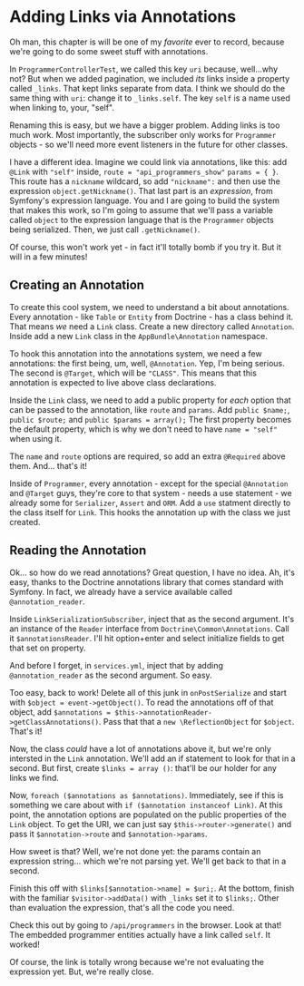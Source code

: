 # Adding Links via Annotations

Oh man, this chapter is will be one of my *favorite* ever to record, because we're
going to do some sweet stuff with annotations.

In `ProgrammerControllerTest`, we called this key `uri` because, well...why not?
But when we added pagination, we included *its* links inside a property called `_links`.
That kept links separate from data. I think we should do the same thing with `uri`:
change it to `_links.self`. The key `self` is a name used when linking to, your, "self".

Renaming this is easy, but we have a bigger problem. Adding links is too much work.
Most importantly, the subscriber only works for `Programmer` objects - so we'll need
more event listeners in the future for other classes.

I have a different idea. Imagine we could link via annotations, like this: add `@Link`
with `"self"` inside, `route = "api_programmers_show"` `params = { }`. This route
has a `nickname` wildcard, so add `"nickname":` and then use the expression `object.getNickname()`.
That last part is an *expression*, from Symfony's expression language. You and I
are going to build the system that makes this work, so I'm going to assume that we'll
pass a variable called `object` to the expression language that is the `Programmer`
objects being serialized. Then, we just call `.getNickname()`.

Of course, this won't work yet - in fact it'll totally bomb if you try it. But it
will in a few minutes!

## Creating an Annotation

To create this cool system, we need to understand a bit about annotations. Every
annotation - like `Table` or `Entity` from Doctrine - has a class behind it. That
means *we* need a `Link` class. Create a new directory called `Annotation`. Inside
add a new `Link` class in the `AppBundle\Annotation` namespace.

To hook this annotation into the annotations system, we need a few annotations: the
first being, um, well, `@Annotation`. Yep, I'm being serious. The second is `@Target`,
which will be `"CLASS"`. This means that this annotation is expected to live above
class declarations.

Inside the `Link` class, we need to add a public property for *each* option that
can be passed to the annotation, like `route` and `params`. Add `public $name;`,
`public $route;` and `public $params = array();` The first property becomes the default
property, which is why we don't need to have `name = "self"` when using it.

The `name` and `route` options are required, so add an extra `@Required` above them.
And... that's it!

Inside of `Programmer`, every annotation - except for the special `@Annotation`
and `@Target` guys, they're core to that system - needs a use statement - we already
some for `Serializer`, `Assert` and `ORM`. Add a `use` statment directly to the class
itself for `Link`. This hooks the annotation up with the class we just created. 

## Reading the Annotation

Ok... so how do we read annotations? Great question, I have no idea. Ah, it's easy,
thanks to the Doctrine annotations library that comes standard with Symfony. In fact,
we already have a service available called `@annotation_reader`.

Inside `LinkSerializationSubscriber`, inject that as the second argument. It's an
instance of the `Reader` interface from `Doctrine\Common\Annotations`. Call it
`$annotationsReader`. I'll hit option+enter and select initialize fields to get that
set on property. 

And before I forget, in `services.yml`, inject that by adding `@annotation_reader`
as the second argument. So easy.

Too easy, back to work! Delete all of this junk in `onPostSerialize` and start with
`$object = event->getObject()`. To read the annotations off of that object, add
`$annotations = $this->annotationReader->getClassAnnotations()`. Pass that that a
`new \ReflectionObject` for `$object`. That's it!

Now, the class *could* have a lot of annotations above it, but we're only intersted
in the `Link` annotation. We'll add an if statement to look for that in a second.
But first, create `$links = array ()`: that'll be our holder for any links we find.

Now, `foreach ($annotations as $annotations)`. Immediately, see if this is something
we care about with `if ($annotation instanceof Link)`. At this point, the annotation
options are populated on the public properties of the `Link` object. To get the URI,
we can just say `$this->router->generate()` and pass it `$annotation->route` and
`$annotation->params`.

How sweet is that? Well, we're not done yet: the params contain an expression string...
which we're not parsing yet. We'll get back to that in a second.

Finish this off with `$links[$annotation->name] = $uri;`. At the bottom, finish with
the familiar `$visitor->addData()` with `_links` set it to `$links;`. Other than
evaluation the expression, that's all the code you need.

Check this out by going to `/api/programmers` in the browser. Look at that! The embedded
programmer entities actually have a link called `self`. It worked!

Of course, the link is totally wrong because we're not evaluating the expression
yet. But, we're really close.
